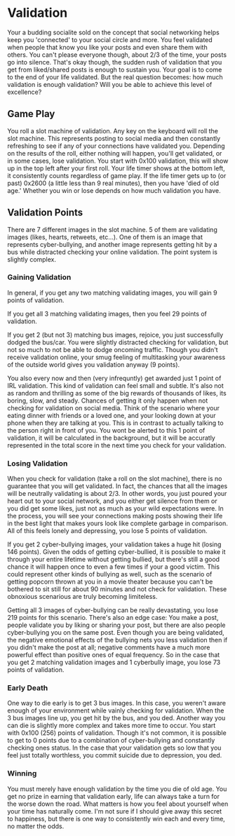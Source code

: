# Validation

Your a budding socialite sold on the concept that social networking helps keep you 'connected' to your social circle and more. You feel validated when people that know you like your posts and even share them with others. You can't please everyone though, about 2/3 of the time, your posts go into silence. That's okay though, the sudden rush of validation that you get from liked/shared posts is enough to sustain you. Your goal is to come to the end of your life validated. But the real question becomes: how much validation is enough validation? Will you be able to achieve this level of excellence?

## Game Play
You roll a slot machine of validation. Any key on the keyboard will roll the slot machine. This represents posting to social media and then constantly refreshing to see if any of your connections have validated you. Depending on the results of the roll, either nothing will happen, you'll get validated, or in some cases, lose validation. You start with 0x100 validation, this will show up in the top left after your first roll. Your life timer shows at the bottom left, it consistently counts regardless of game play. If the life timer gets up to (or past) 0x2600 (a little less than 9 real minutes), then you have 'died of old age.' Whether you win or lose depends on how much validation you have.

## Validation Points
There are 7 different images in the slot machine. 5 of them are validating images (likes, hearts, retweets, etc...). One of them is an image that represents cyber-bullying, and another image represents getting hit by a bus while distracted checking your online validation. The point system is slightly complex.

### Gaining Validation
In general, if you get any two matching validating images, you will gain 9 points of validation.

If you get all 3 matching validating images, then you feel 29 points of validation.

If you get 2 (but not 3) matching bus images, rejoice, you just successfully dodged the bus/car. You were slightly distracted checking for validation, but not so much to not be able to dodge oncoming traffic. Though you didn't receive validation online, your smug feeling of multitasking your awareness of the outside world gives you validation anyway (9 points).

You also every now and then (very infrequntly) get awarded just 1 point of IRL validation. This kind of validation can feel small and subtle. It's also not as random and thrilling as some of the big rewards of thousands of likes, its boring, slow, and steady. Chances of getting it only happen when not checking for validation on social media. Think of the scenario where your eating dinner with friends or a loved one, and your looking down at your phone when they are talking at you. This is in contrast to actually talking to the person right in front of you. You wont be alerted to this 1 point of validation, it will be calculated in the background, but it will be accuratly represented in the total score in the next time you check for your validation.

### Losing Validation
When you check for validation (take a roll on the slot machine), there is no guarantee that you will get validated. In fact, the chances that all the images will be neutrally validating is about 2/3. In other words, you just poured your heart out to your social network, and you either get silence from them or you did get some likes, just not as much as your wild expectations were. In the process, you will see your connections making posts showing their life in the best light that makes yours look like complete garbage in comparison. All of this feels lonely and depressing, you lose 5 points of validation.

If you get 2 cyber-bullying images, your validation takes a huge hit (losing 146 points). Given the odds of getting cyber-bullied, it is possible to make it through your entire lifetime without getting bullied, but there's still a good chance it will happen once to even a few times if your a good victim. This could represent other kinds of bullying as well, such as the scenario of getting popcorn thrown at you in a movie theater because you can't be bothered to sit still for about 90 minutes and not check for validation. These obnoxious scenarious are truly becoming limiteless.

Getting all 3 images of cyber-bullying can be really devastating, you lose 219 points for this scenario. There's also an edge case: You make a post, people validate you by liking or sharing your post, but there are also people cyber-bullying you on the same post. Even though you are being validated, the negative emotional effects of the bullying nets you less validation then if you didn't make the post at all; negative comments have a much more powerful effect than positive ones of equal frequency. So in the case that you get 2 matching validation images and 1 cyberbully image, you lose 73 points of validation.

### Early Death
One way to die early is to get 3 bus images. In this case, you weren't aware enough of your environment while vainly checking for validation. When the 3 bus images line up, you get hit by the bus, and you ded. Another way you can die is slightly more complex and takes more time to occur. You start with 0x100 (256) points of validation. Though it's not common, it is possible to get to 0 points due to a combination of cyber-bullying and constantly checking ones status. In the case that your validation gets so low that you feel just totally worthless, you commit suicide due to depression, you ded.

### Winning
You must merely have enough validation by the time you die of old age. You get no prize in earning that validation early, life can always take a turn for the worse down the road. What matters is how you feel about yourself when your time has naturally come. I'm not sure if I should give away this secret to happiness, but there is one way to consistently win each and every time, no matter the odds.
